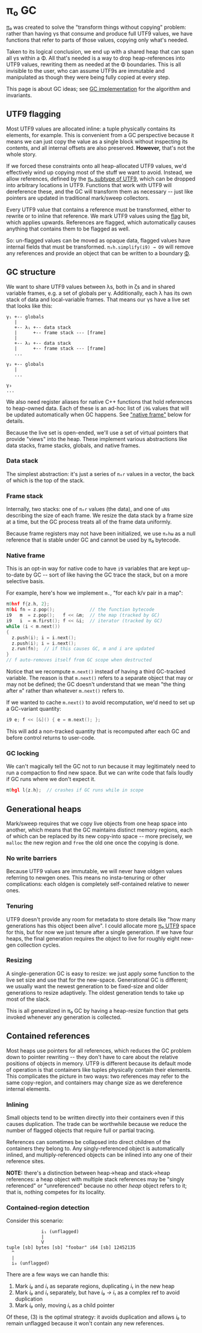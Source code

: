 # π₀ GC
[π₀](pi0.md) was created to solve the "transform things without copying" problem: rather than having γs that consume and produce full UTF9 values, we have functions that refer to parts of those values, copying only what's needed.

Taken to its logical conclusion, we end up with a shared heap that can span all γs within a Φ. All that's needed is a way to drop heap-references into UTF9 values, rewriting them as needed at the Φ boundaries. This is all invisible to the user, who can assume UTF9s are immutable and manipulated as though they were being fully copied at every step.

This page is about GC ideas; see [GC implementation](pi0-gc-impl.md) for the algorithm and invariants.


## UTF9 flagging
Most UTF9 values are allocated inline: a tuple physically contains its elements, for example. This is convenient from a GC perspective because it means we can just copy the value as a single block without inspecting its contents, and all internal offsets are also preserved. **However,** that's not the whole story.

If we forced these constraints onto all heap-allocated UTF9 values, we'd effectively wind up copying most of the stuff we want to avoid. Instead, we allow references, defined by the [π₀ subtype of UTF9](pi0-utf9.md), which can be dropped into arbitrary locations in UTF9. Functions that work with UTF9 will dereference these, and the GC will transform them as necessary -- just like pointers are updated in traditional mark/sweep collectors.

Every UTF9 value that contains a reference must be transformed, either to rewrite or to inline that reference. We mark UTF9 values using the [flag](utf9.md#flags) bit, which applies upwards. References are flagged, which automatically causes anything that contains them to be flagged as well.

So: un-flagged values can be moved as opaque data, flagged values have internal fields that must be transformed. `π₀h.simplify(i9) → O9` will remove any references and provide an object that can be written to a boundary [Φ](Phi.md).


## GC structure
We want to share UTF9 values between λs, both in ζs and in shared variable frames, e.g. a set of globals per γ. Additionally, each λ has its own stack of data and local-variable frames. That means our γs have a live set that looks like this:

```
γ₁ +-- globals
   |
   +-- λ₁ +-- data stack
   |      +-- frame stack --- [frame]
   |
   +-- λ₂ +-- data stack
   |      +-- frame stack --- [frame]
   ...

γ₂ +-- globals
   |
   ...

γ₃
...
```

We also need register aliases for native C++ functions that hold references to heap-owned data. Each of these is an ad-hoc list of `i9&` values that will be updated automatically when GC happens. See ["native frame"](#native-frame) below for details.

Because the live set is open-ended, we'll use a set of virtual pointers that provide "views" into the heap. These implement various abstractions like data stacks, frame stacks, globals, and native frames.


### Data stack
The simplest abstraction: it's just a series of `π₀r` values in a vector, the back of which is the top of the stack.


### Frame stack
Internally, two stacks: one of `π₀r` values (the data), and one of `uN`s describing the size of each frame. We resize the data stack by a frame size at a time, but the GC process treats all of the frame data uniformly.

Because frame registers may not have been initialized, we use `π₀hω` as a null reference that is stable under GC and cannot be used by π₀ bytecode.


### Native frame
This is an opt-in way for native code to have `i9` variables that are kept up-to-date by GC -- sort of like having the GC trace the stack, but on a more selective basis.

For example, here's how we implement `m.`, "for each k/v pair in a map":

```cpp
π0hnf f{z.h, 2};
π0bi fn = z.pop();             // the function bytecode
i9   m  = z.pop();   f << &m;  // the map (tracked by GC)
i9   i  = m.first(); f << &i;  // iterator (tracked by GC)
while (i < m.next())
{
  z.push(i); i = i.next();
  z.push(i); i = i.next();
  z.run(fn);  // if this causes GC, m and i are updated
}
// f auto-removes itself from GC scope when destructed
```

Notice that we recompute `m.next()` instead of having a third GC-tracked variable. The reason is that `m.next()` refers to a separate object that may or may not be defined; the GC doesn't understand that we mean "the thing after `m`" rather than whatever `m.next()` refers to.

If we wanted to cache `m.next()` to avoid recomputation, we'd need to set up a GC-variant quantity:

```cpp
i9 e; f << [&]() { e = m.next(); };
```

This will add a non-tracked quantity that is recomputed after each GC and before control returns to user-code.


### GC locking
We can't magically tell the GC not to run because it may legitimately need to run a compaction to find new space. But we can write code that fails loudly if GC runs where we don't expect it.

```cpp
π0hgl l{z.h};  // crashes if GC runs while in scope
```


## Generational heaps
Mark/sweep requires that we copy live objects from one heap space into another, which means that the GC maintains distinct memory regions, each of which can be replaced by its new copy-into space -- more precisely, we `malloc` the new region and `free` the old one once the copying is done.


### No write barriers
Because UTF9 values are immutable, we will never have oldgen values referring to newgen ones. This means no insta-tenuring or other complications: each oldgen is completely self-contained relative to newer ones.


### Tenuring
UTF9 doesn't provide any room for metadata to store details like "how many generations has this object been alive". I could allocate more [π₀ UTF9](pi0-utf9.md) space for this, but for now we just tenure after a single generation. If we have four heaps, the final generation requires the object to live for roughly eight new-gen collection cycles.


### Resizing
A single-generation GC is easy to resize: we just apply some function to the live set size and use that for the new-space. Generational GC is different; we usually want the newest generation to be fixed-size and older generations to resize adaptively. The oldest generation tends to take up most of the slack.

This is all generalized in π₀ GC by having a heap-resize function that gets invoked whenever any generation is collected.


## Contained references
Most heaps use pointers for all references, which reduces the GC problem down to pointer rewriting -- they don't have to care about the relative positions of objects in memory. UTF9 is different because its default mode of operation is that containers like tuples physically contain their elements. This complicates the picture in two ways: two references may refer to the same copy-region, and containers may change size as we dereference internal elements.


### Inlining
Small objects tend to be written directly into their containers even if this causes duplication. The trade can be worthwhile because we reduce the number of flagged objects that require full or partial tracing.

References can sometimes be collapsed into direct children of the containers they belong to. Any singly-referenced object is automatically inlined, and multiply-referenced objects can be inlined into any one of their reference sites.

**NOTE:** there's a distinction between heap→heap and stack→heap references: a heap object with multiple stack references may be "singly referenced" or "unreferenced" because no other _heap_ object refers to it; that is, nothing competes for its locality.


### Contained-region detection
Consider this scenario:

```
             i₁ (unflagged)
             |
             V
tuple [sb] bytes [sb] "foobar" i64 [sb] 12452135
  ^
  |
  i₀ (unflagged)
```

There are a few ways we can handle this:

1. Mark _i₀_ and _i₁_ as separate regions, duplicating _i₁_ in the new heap
2. Mark _i₀_ and _i₁_ separately, but have _i₀ → i₁_ as a complex ref to avoid duplication
3. Mark _i₀_ only, moving _i₁_ as a child pointer

Of these, (3) is the optimal strategy: it avoids duplication and allows _i₀_ to remain unflagged because it won't contain any new references.
